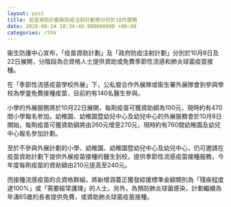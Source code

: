 ```yaml
---
layout: post
title: 疫苗資助計劃與防疫注射計劃將分別於10月展開
date: 2020-08-24 18:34:49.000000000 +08:00
categories: rthk
---
```


衞生防護中心宣布，「疫苗資助計劃」及「政府防疫注射計劃」分別於10月8日及22日展開，分階段為合資格人士提供資助或免費季節性流感和肺炎球菌疫苗接種。

在「季節性流感疫苗學校外展」下，公私營合作外展隊或衞生署外展隊會到參與學校為學童免費接種疫苗，目前約有140名醫生參與。

小學的外展服務將於10月22日展開，每劑疫苗可獲資助額為100元，現時約有470間小學報名參加。幼稚園、幼稚園暨幼兒中心及幼兒中心的外展服務會於10月8日開始，每劑疫苗可獲資助額將由260元增至270元，現時約有760間幼稚園及幼兒中心報名參加計劃。
 
至於不參與外展計劃的小學、幼稚園、幼稚園暨幼兒中心及幼兒中心，仍可邀請在疫苗資助計劃下提供外展疫苗接種的醫生到校，提供季節性流感疫苗接種服務，今年度每劑疫苗的資助額由210元提高至240元。

而接種流感疫苗的合資格群組，將新增涵蓋正獲發綜援標準金額類別為「殘疾程度達100%」或「需要經常護理」的人士。另外，為預防肺炎球菌感染，計劃繼續為年滿65歲的長者提供免費，或資助肺炎球菌疫苗接種。
